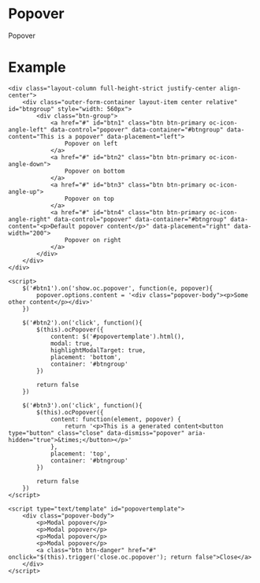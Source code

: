 # Popover

Popover

# Example

    <div class="layout-column full-height-strict justify-center align-center">
        <div class="outer-form-container layout-item center relative" id="btngroup" style="width: 560px">
            <div class="btn-group">
                <a href="#" id="btn1" class="btn btn-primary oc-icon-angle-left" data-control="popover" data-container="#btngroup" data-content="This is a popover" data-placement="left">
                    Popover on left
                </a>
                <a href="#" id="btn2" class="btn btn-primary oc-icon-angle-down">
                    Popover on bottom
                </a>
                <a href="#" id="btn3" class="btn btn-primary oc-icon-angle-up">
                    Popover on top
                </a>
                <a href="#" id="btn4" class="btn btn-primary oc-icon-angle-right" data-control="popover" data-container="#btngroup" data-content="<p>Default popover content</p>" data-placement="right" data-width="200">
                    Popover on right
                </a>
            </div>
        </div>
    </div>

    <script>
        $('#btn1').on('show.oc.popover', function(e, popover){
            popover.options.content = '<div class="popover-body"><p>Some other content</p></div>'
        })

        $('#btn2').on('click', function(){
            $(this).ocPopover({
                content: $('#popovertemplate').html(),
                modal: true,
                highlightModalTarget: true,
                placement: 'bottom',
                container: '#btngroup'
            })

            return false
        })

        $('#btn3').on('click', function(){
            $(this).ocPopover({
                content: function(element, popover) {
                    return '<p>This is a generated content<button type="button" class="close" data-dismiss="popover" aria-hidden="true">&times;</button></p>'
                },
                placement: 'top',
                container: '#btngroup'
            })

            return false
        })
    </script>

    <script type="text/template" id="popovertemplate">
        <div class="popover-body">
            <p>Modal popover</p>
            <p>Modal popover</p>
            <p>Modal popover</p>
            <p>Modal popover</p>
            <a class="btn btn-danger" href="#" onclick="$(this).trigger('close.oc.popover'); return false">Close</a>
        </div>
    </script>
